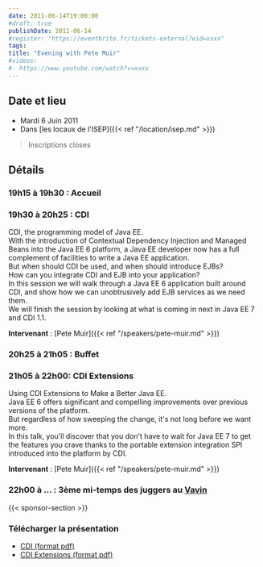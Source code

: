 ```yaml
---
date: 2011-06-14T19:00:00
#draft: true
publishDate: 2011-06-14
#register: "https://eventbrite.fr/tickets-external?eid=xxxx"
tags:
title: "Evening with Pete Muir"
#videos:
#- https://www.youtube.com/watch?v=xxxx
---
```


## Date et lieu

* Mardi 6 Juin 2011
* Dans [les locaux de l'ISEP]({{< ref "/location/isep.md" >}})

> Inscriptions closes

## Détails

### 19h15 à 19h30 : Accueil

### 19h30 à 20h25 : CDI

CDI, the programming model of Java EE.  
With the introduction of Contextual Dependency Injection and Managed Beans into the Java EE 6 platform, a Java EE developer now has a full complement of facilities to write a Java EE application.  
But when should CDI be used, and when should introduce EJBs?  
How can you integrate CDI and EJB into your application?  
In this session we will walk through a Java EE 6 application built around CDI, and show how we can unobtrusively add EJB services as we need them.  
We will finish the session by looking at what is coming in next in Java EE 7 and CDI 1.1.

**Intervenant** : [Pete Muir]({{< ref "/speakers/pete-muir.md" >}})

### 20h25 à 21h05 : Buffet

### 21h05 à 22h00: CDI Extensions

Using CDI Extensions to Make a Better Java EE.  
Java EE 6 offers significant and compelling improvements over previous versions of the platform.  
But regardless of how sweeping the change, it's not long before we want more.  
In this talk, you'll discover that you don't have to wait for Java EE 7 to get the features you crave thanks to the portable extension integration SPI introduced into the platform by CDI.

**Intervenant** : [Pete Muir]({{< ref "/speakers/pete-muir.md" >}})

### 22h00 à ... : 3ème mi-temps des juggers au [Vavin](https://www.google.com/maps/dir//48.84398,2.330533/@48.8439685,2.2603067,12z)

{{< sponsor-section >}}

### Télécharger la présentation

* [CDI (format pdf)](/resources/2011/cdi-extensions.pdf)
* [CDI Extensions (format pdf)](/resources/2011/JavaEEProgrammingModel.pdf)
